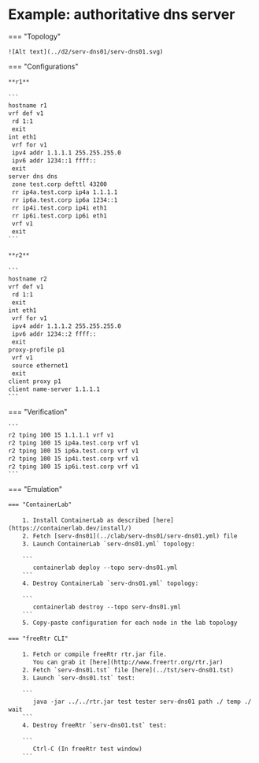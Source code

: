 # Example: authoritative dns server

=== "Topology"

    ![Alt text](../d2/serv-dns01/serv-dns01.svg)

=== "Configurations"

    **r1**

    ```
    hostname r1
    vrf def v1
     rd 1:1
     exit
    int eth1
     vrf for v1
     ipv4 addr 1.1.1.1 255.255.255.0
     ipv6 addr 1234::1 ffff::
     exit
    server dns dns
     zone test.corp defttl 43200
     rr ip4a.test.corp ip4a 1.1.1.1
     rr ip6a.test.corp ip6a 1234::1
     rr ip4i.test.corp ip4i eth1
     rr ip6i.test.corp ip6i eth1
     vrf v1
     exit
    ```

    **r2**

    ```
    hostname r2
    vrf def v1
     rd 1:1
     exit
    int eth1
     vrf for v1
     ipv4 addr 1.1.1.2 255.255.255.0
     ipv6 addr 1234::2 ffff::
     exit
    proxy-profile p1
     vrf v1
     source ethernet1
     exit
    client proxy p1
    client name-server 1.1.1.1
    ```

=== "Verification"

    ```
    r2 tping 100 15 1.1.1.1 vrf v1
    r2 tping 100 15 ip4a.test.corp vrf v1
    r2 tping 100 15 ip6a.test.corp vrf v1
    r2 tping 100 15 ip4i.test.corp vrf v1
    r2 tping 100 15 ip6i.test.corp vrf v1
    ```

=== "Emulation"

    === "ContainerLab"

        1. Install ContainerLab as described [here](https://containerlab.dev/install/)  
        2. Fetch [serv-dns01](../clab/serv-dns01/serv-dns01.yml) file  
        3. Launch ContainerLab `serv-dns01.yml` topology:  

        ```
           containerlab deploy --topo serv-dns01.yml  
        ```
        4. Destroy ContainerLab `serv-dns01.yml` topology:  

        ```
           containerlab destroy --topo serv-dns01.yml  
        ```
        5. Copy-paste configuration for each node in the lab topology

    === "freeRtr CLI"

        1. Fetch or compile freeRtr rtr.jar file.  
           You can grab it [here](http://www.freertr.org/rtr.jar)  
        2. Fetch `serv-dns01.tst` file [here](../tst/serv-dns01.tst)  
        3. Launch `serv-dns01.tst` test:  

        ```
           java -jar ../../rtr.jar test tester serv-dns01 path ./ temp ./ wait
        ```
        4. Destroy freeRtr `serv-dns01.tst` test:  

        ```
           Ctrl-C (In freeRtr test window)
        ```

